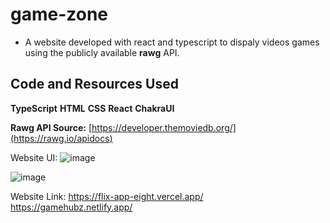 # game-zone

- A website developed with react and typescript to dispaly videos games  using the publicly available **rawg**  API.


## Code and Resources Used

**TypeScript**
**HTML**
**CSS**
**React**
**ChakraUI**

**Rawg API Source:** [https://developer.themoviedb.org/](https://rawg.io/apidocs)

Website UI:
![image](https://github.com/Khlement/game-zone/assets/87413037/1b183b5b-c9bb-467f-898c-73090055efdb)

![image](https://github.com/Khlement/game-zone/assets/87413037/f1fb2e65-ded5-4a9f-a4d1-2d32604ac774)


Website Link: 
[https://flix-app-eight.vercel.app/
](https://gamehubz.netlify.app/)https://gamehubz.netlify.app/
